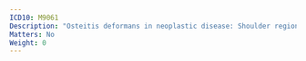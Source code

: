 ```yaml
---
ICD10: M9061
Description: "Osteitis deformans in neoplastic disease: Shoulder region"
Matters: No
Weight: 0
---
```

